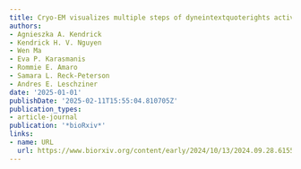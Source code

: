 ```yaml
---
title: Cryo-EM visualizes multiple steps of dyneintextquoterights activation pathway
authors:
- Agnieszka A. Kendrick
- Kendrick H. V. Nguyen
- Wen Ma
- Eva P. Karasmanis
- Rommie E. Amaro
- Samara L. Reck-Peterson
- Andres E. Leschziner
date: '2025-01-01'
publishDate: '2025-02-11T15:55:04.810705Z'
publication_types:
- article-journal
publication: '*bioRxiv*'
links:
- name: URL
  url: https://www.biorxiv.org/content/early/2024/10/13/2024.09.28.615567
---
```

